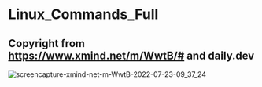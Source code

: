 # Linux_Commands_Full
## Copyright from https://www.xmind.net/m/WwtB/# and daily.dev
![screencapture-xmind-net-m-WwtB-2022-07-23-09_37_24](https://user-images.githubusercontent.com/99172799/180587517-900763f7-4846-46f8-b84e-1c375ca73353.png)
